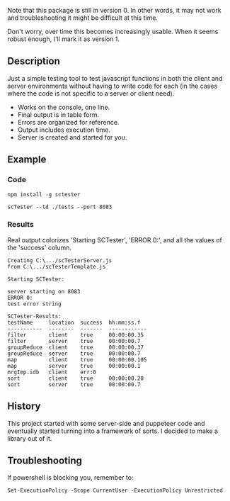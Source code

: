 Note that this package is still in version 0.  In other
words, it may not work and troubleshooting it might be 
difficult at this time.  

Don't worry, over time this becomes increasingly usable.
When it seems robust enough, I'll mark it as version 1.

## Description

Just a simple testing tool to test javascript functions in both 
the client and server environments without having to write 
code for each (in the cases where the code is not specific to a server or client need).    

- Works on the console, one line.
- Final output is in table form.
- Errors are organized for reference.
- Output includes execution time.
- Server is created and started for you.

## Example

### Code 

    npm install -g sctester

    scTester --td ./tests --port 8083

### Results 

Real output colorizes 'Starting SCTester', 'ERROR 0:', and
all the values of the 'success' column.

    Creating C:\.../scTesterServer.js
    from C:\.../scTesterTemplate.js

    Starting SCTester:

    server starting on 8083
    ERROR 0:
    test error string

    SCTester-Results:
    testName     location  success  hh:mm:ss.f  
    -----------  --------  -------  ------------     
    filter       client    true     00:00:00.35      
    filter       server    true     00:00:00.7       
    groupReduce  client    true     00:00:00.37      
    groupReduce  server    true     00:00:00.7       
    map          client    true     00:00:00.105     
    map          server    true     00:00:00.1       
    mrgImp.idb   client    err:0
    sort         client    true     00:00:00.28      
    sort         server    true     00:00:00.7   


## History

This project started with some server-side and puppeteer code 
and eventually started turning into a framework of sorts.  I 
decided to make a library out of it.  

## Troubleshooting

If powershell is blocking you, remember to:

    Set-ExecutionPolicy -Scope CurrentUser -ExecutionPolicy Unrestricted
